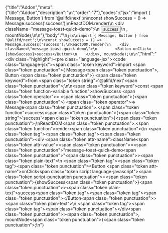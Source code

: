 {"title":"Addon","meta":{"title":"Addon","description":"\n","order":"7"},"codes":{"jsx":"import { Message, Button } from '@alifd/next';\n\nconst showSuccess = () => Message.success('success');\nReactDOM.render(\n    <div className=\"message-toast-quick-demo\">\n        <Button onClick={showSuccess}>success</Button>\n    </div>, mountNode);\n\n"},"body":"\n````jsx\nimport { Message, Button } from '@alifd/next';\n\nconst showSuccess = () => Message.success('success');\nReactDOM.render(\n    <div className=\"message-toast-quick-demo\">\n        <Button onClick={showSuccess}>success</Button>\n    </div>, mountNode);\n\n````","html":"<script>(function(){'use strict';\n\nvar _next = require('@alifd/next');\n\nvar showSuccess = function showSuccess() {\n    return _next.Message.success('success');\n};\nReactDOM.render(React.createElement(\n    'div',\n    { className: 'message-toast-quick-demo' },\n    React.createElement(\n        _next.Button,\n        { onClick: showSuccess },\n        'success'\n    )\n), mountNode);})()</script><div class=\"highlight\"><pre class=\"language-jsx\"><code class=\"language-jsx\"><span class=\"token keyword\">import</span> <span class=\"token punctuation\">{</span> Message<span class=\"token punctuation\">,</span> Button <span class=\"token punctuation\">}</span> <span class=\"token keyword\">from</span> <span class=\"token string\">'@alifd/next'</span><span class=\"token punctuation\">;</span>\n\n<span class=\"token keyword\">const</span> <span class=\"token function-variable function\">showSuccess</span> <span class=\"token operator\">=</span> <span class=\"token punctuation\">(</span><span class=\"token punctuation\">)</span> <span class=\"token operator\">=></span> Message<span class=\"token punctuation\">.</span><span class=\"token function\">success</span><span class=\"token punctuation\">(</span><span class=\"token string\">'success'</span><span class=\"token punctuation\">)</span><span class=\"token punctuation\">;</span>\nReactDOM<span class=\"token punctuation\">.</span><span class=\"token function\">render</span><span class=\"token punctuation\">(</span>\n    <span class=\"token tag\"><span class=\"token tag\"><span class=\"token punctuation\">&lt;</span>div</span> <span class=\"token attr-name\">className</span><span class=\"token attr-value\"><span class=\"token punctuation\">=</span><span class=\"token punctuation\">\"</span>message-toast-quick-demo<span class=\"token punctuation\">\"</span></span><span class=\"token punctuation\">></span></span><span class=\"token plain-text\">\n        </span><span class=\"token tag\"><span class=\"token tag\"><span class=\"token punctuation\">&lt;</span>Button</span> <span class=\"token attr-name\">onClick</span><span class=\"token script language-javascript\"><span class=\"token script-punctuation punctuation\">=</span><span class=\"token punctuation\">{</span>showSuccess<span class=\"token punctuation\">}</span></span><span class=\"token punctuation\">></span></span><span class=\"token plain-text\">success</span><span class=\"token tag\"><span class=\"token tag\"><span class=\"token punctuation\">&lt;/</span>Button</span><span class=\"token punctuation\">></span></span><span class=\"token plain-text\">\n    </span><span class=\"token tag\"><span class=\"token tag\"><span class=\"token punctuation\">&lt;/</span>div</span><span class=\"token punctuation\">></span></span><span class=\"token punctuation\">,</span> mountNode<span class=\"token punctuation\">)</span><span class=\"token punctuation\">;</span>\n</code></pre></div>"}